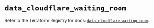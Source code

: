 # `data_cloudflare_waiting_room`

Refer to the Terraform Registry for docs: [`data_cloudflare_waiting_room`](https://registry.terraform.io/providers/cloudflare/cloudflare/5.5.0/docs/data-sources/waiting_room).
